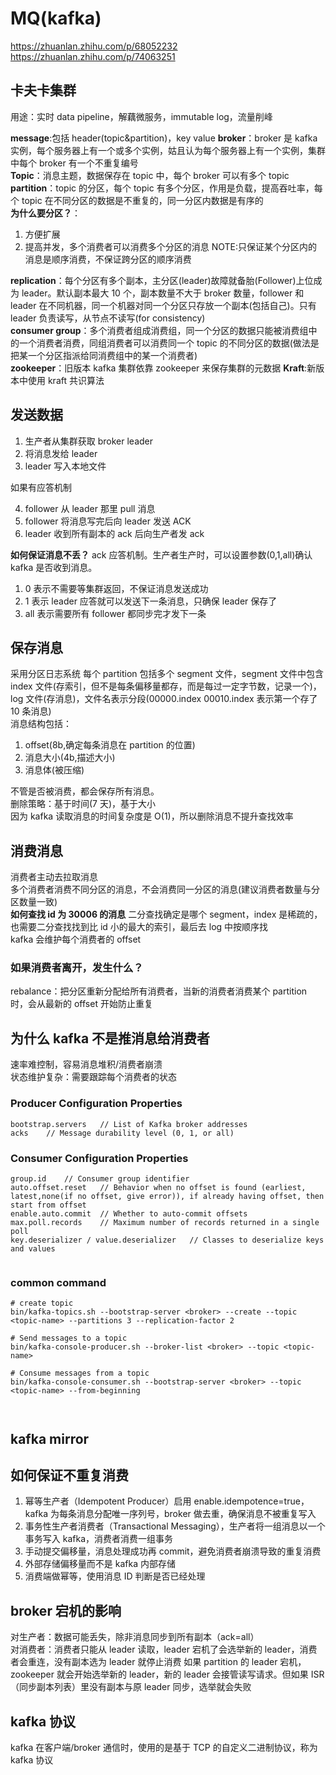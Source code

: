 # MQ(kafka)

https://zhuanlan.zhihu.com/p/68052232  
https://zhuanlan.zhihu.com/p/74063251

## 卡夫卡集群

用途：实时 data pipeline，解藕微服务，immutable log，流量削峰

**message**:包括 header(topic&partition)，key value
**broker**：broker 是 kafka 实例，每个服务器上有一个或多个实例，姑且认为每个服务器上有一个实例，集群中每个 broker 有一个不重复编号  
**Topic**：消息主题，数据保存在 topic 中，每个 broker 可以有多个 topic  
**partition**：topic 的分区，每个 topic 有多个分区，作用是负载，提高吞吐率，每个 topic 在不同分区的数据是不重复的，同一分区内数据是有序的  
**为什么要分区？**：

1. 方便扩展
1. 提高并发，多个消费者可以消费多个分区的消息
   NOTE:只保证某个分区内的消息是顺序消费，不保证跨分区的顺序消费

**replication**：每个分区有多个副本，主分区(leader)故障就备胎(Follower)上位成为 leader。默认副本最大 10 个，副本数量不大于 broker 数量，follower 和 leader 在不同机器，同一个机器对同一个分区只存放一个副本(包括自己)。只有 leader 负责读写，从节点不读写(for consistency)  
**consumer group**：多个消费者组成消费组，同一个分区的数据只能被消费组中的一个消费者消费，同组消费者可以消费同一个 topic 的不同分区的数据(做法是把某一个分区指派给同消费组中的某一个消费者)  
**zookeeper**：旧版本 kafka 集群依靠 zookeeper 来保存集群的元数据
**Kraft**:新版本中使用 kraft 共识算法

## 发送数据

1. 生产者从集群获取 broker leader
1. 将消息发给 leader
1. leader 写入本地文件

如果有应答机制

4. follower 从 leader 那里 pull 消息
5. follower 将消息写完后向 leader 发送 ACK
6. leader 收到所有副本的 ack 后向生产者发 ack

**如何保证消息不丢？**
ack 应答机制。生产者生产时，可以设置参数(0,1,all)确认 kafka 是否收到消息。

1. 0 表示不需要等集群返回，不保证消息发送成功
1. 1 表示 leader 应答就可以发送下一条消息，只确保 leader 保存了
1. all 表示需要所有 follower 都同步完才发下一条

## 保存消息

采用分区日志系统
每个 partition 包括多个 segment 文件，segment 文件中包含 index 文件(存索引，但不是每条偏移量都存，而是每过一定字节数，记录一个)，log 文件(存消息)，文件名表示分段(00000.index 00010.index 表示第一个存了 10 条消息)  
消息结构包括：

1. offset(8b,确定每条消息在 partition 的位置)
1. 消息大小(4b,描述大小)
1. 消息体(被压缩)

不管是否被消费，都会保存所有消息。  
删除策略：基于时间(7 天)，基于大小  
因为 kafka 读取消息的时间复杂度是 O(1)，所以删除消息不提升查找效率

## 消费消息

消费者主动去拉取消息  
多个消费者消费不同分区的消息，不会消费同一分区的消息(建议消费者数量与分区数量一致)  
**如何查找 id 为 30006 的消息**
二分查找确定是哪个 segment，index 是稀疏的，也需要二分查找找到比 id 小的最大的索引，最后去 log 中按顺序找  
kafka 会维护每个消费者的 offset

### 如果消费者离开，发生什么？

rebalance：把分区重新分配给所有消费者，当新的消费者消费某个 partition 时，会从最新的 offset 开始防止重复

## 为什么 kafka 不是推消息给消费者

速率难控制，容易消息堆积/消费者崩溃  
状态维护复杂：需要跟踪每个消费者的状态

### Producer Configuration Properties

```
bootstrap.servers	// List of Kafka broker addresses
acks	// Message durability level (0, 1, or all)

```

### Consumer Configuration Properties

```
group.id	// Consumer group identifier
auto.offset.reset	// Behavior when no offset is found (earliest, latest,none(if no offset, give error)), if already having offset, then start from offset
enable.auto.commit	// Whether to auto-commit offsets
max.poll.records	// Maximum number of records returned in a single poll
key.deserializer / value.deserializer	// Classes to deserialize keys and values


```

### common command

```shell
# create topic
bin/kafka-topics.sh --bootstrap-server <broker> --create --topic <topic-name> --partitions 3 --replication-factor 2

# Send messages to a topic
bin/kafka-console-producer.sh --broker-list <broker> --topic <topic-name>

# Consume messages from a topic
bin/kafka-console-consumer.sh --bootstrap-server <broker> --topic <topic-name> --from-beginning



```

## kafka mirror

## 如何保证不重复消费

1. 幂等生产者（Idempotent Producer）启用 enable.idempotence=true，kafka 为每条消息分配唯一序列号，broker 做去重，确保消息不被重复写入
2. 事务性生产者消费者（Transactional Messaging），生产者将一组消息以一个事务写入 kafka，消费者消费一组事务
3. 手动提交偏移量，消息处理成功再 commit，避免消费者崩溃导致的重复消费
4. 外部存储偏移量而不是 kafka 内部存储
5. 消费端做幂等，使用消息 ID 判断是否已经处理

## broker 宕机的影响

对生产者：数据可能丢失，除非消息同步到所有副本（ack=all）  
对消费者：消费者只能从 leader 读取，leader 宕机了会选举新的 leader，消费者会重连，没有副本选为 leader 就停止消费
如果 partition 的 leader 宕机，zookeeper 就会开始选举新的 leader，新的 leader 会接管读写请求。但如果 ISR（同步副本列表）里没有副本与原 leader 同步，选举就会失败

## kafka 协议

kafka 在客户端/broker 通信时，使用的是基于 TCP 的自定义二进制协议，称为 kafka 协议
